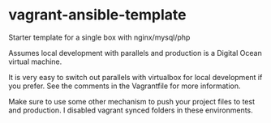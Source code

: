 vagrant-ansible-template
========================

Starter template for a single box with nginx/mysql/php

Assumes local development with parallels and production is a Digital Ocean virtual machine.

It is very easy to switch out parallels with virtualbox for local development if you prefer.
See the comments in the Vagrantfile for more information.

Make sure to use some other mechanism to push your project files to test and production.
I disabled vagrant synced folders in these environments.